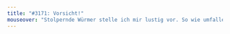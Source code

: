 ```yaml
---
title: "#3171: Vorsicht!"
mouseover: "Stolpernde Würmer stelle ich mir lustig vor. So wie umfallende Kugeln."
---
```


